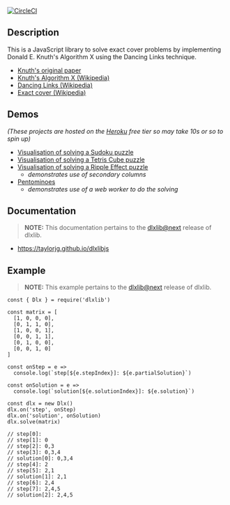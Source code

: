 [![CircleCI](https://circleci.com/gh/taylorjg/dlxlibjs.svg?style=svg)](https://circleci.com/gh/taylorjg/dlxlibjs)

## Description

This is a JavaScript library to solve exact cover problems by implementing Donald E. Knuth's Algorithm X using the Dancing Links technique.

* [Knuth's original paper](https://arxiv.org/pdf/cs/0011047v1.pdf)
* [Knuth's Algorithm X (Wikipedia)](http://en.wikipedia.org/wiki/Algorithm_X "Knuth's Algorithm X (Wikipedia)")
* [Dancing Links (Wikipedia)](http://en.wikipedia.org/wiki/Dancing_Links "Dancing Links (Wikipedia)")
* [Exact cover (Wikipedia)](http://en.wikipedia.org/wiki/Exact_cover "Exact cover (Wikipedia)")

## Demos

_(These projects are hosted on the [Heroku](http://heroku.com) free tier so may take 10s or so to spin up)_

* [Visualisation of solving a Sudoku puzzle](https://sudoku-dlx-js.herokuapp.com/)
* [Visualisation of solving a Tetris Cube puzzle](https://tetriscubewebgl.herokuapp.com/)
* [Visualisation of solving a Ripple Effect puzzle](https://ripple-effect-dlx.herokuapp.com/)
  * _demonstrates use of secondary columns_
* [Pentominoes](https://pentominoes.herokuapp.com/)
  * _demonstrates use of a web worker to do the solving_

## Documentation

> **NOTE:** This documentation pertains to the [dlxlib@next](https://www.npmjs.com/package/dlxlib/v/2.0.0-alpha.1) release of dlxlib.

* https://taylorjg.github.io/dlxlibjs

## Example

> **NOTE:** This example pertains to the [dlxlib@next](https://www.npmjs.com/package/dlxlib/v/2.0.0-alpha.1) release of dlxlib.

```
const { Dlx } = require('dlxlib')

const matrix = [
  [1, 0, 0, 0],
  [0, 1, 1, 0],
  [1, 0, 0, 1],
  [0, 0, 1, 1],
  [0, 1, 0, 0],
  [0, 0, 1, 0]
]

const onStep = e =>
  console.log(`step[${e.stepIndex}]: ${e.partialSolution}`)

const onSolution = e =>
  console.log(`solution[${e.solutionIndex}]: ${e.solution}`)

const dlx = new Dlx()
dlx.on('step', onStep)
dlx.on('solution', onSolution)
dlx.solve(matrix)

// step[0]: 
// step[1]: 0
// step[2]: 0,3
// step[3]: 0,3,4
// solution[0]: 0,3,4
// step[4]: 2
// step[5]: 2,1
// solution[1]: 2,1
// step[6]: 2,4
// step[7]: 2,4,5
// solution[2]: 2,4,5
```
